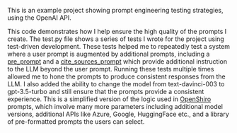 This is an example project showing prompt engineering testing strategies, using the OpenAI API.

This code demonstrates how I help ensure the high quality of the prompts I create. The test.py file shows a series of tests I wrote for the project using test-driven development. These tests helped me to repeatedly test a system where a user prompt is augmented by additional prompts, including a [pre_prompt](https://github.com/duncantmiller/llm_prompt_engineering/blob/15c2ffe4c476f0a1ae563ffb8498320069c14c1b/message.py#L64) and a [cite_sources_prompt](https://github.com/duncantmiller/llm_prompt_engineering/blob/15c2ffe4c476f0a1ae563ffb8498320069c14c1b/message.py#L53) which provide additional instruction to the LLM beyond the user prompt. Running these tests multiple times allowed me to hone the prompts to produce consistent responses from the LLM. I also added the ability to change the model from text-davinci-003 to gpt-3.5-turbo and still ensure that the prompts provide a consistent experience. This is a simplified version of the logic used in [OpenShiro](https://openshiro.com) prompts, which involve many more parameters including additional model versions, additional APIs like Azure, Google, HuggingFace etc., and a library of pre-formatted prompts the users can select.
